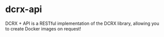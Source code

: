 # dcrx-api
DCRX + API is a RESTful implementation of the DCRX library, allowing you to create Docker images on request!
